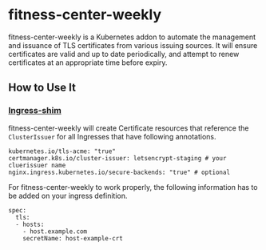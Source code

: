 # fitness-center-weekly

fitness-center-weekly is a Kubernetes addon to automate the management and issuance of
TLS certificates from various issuing sources.
It will ensure certificates are valid and up to date periodically, and attempt
to renew certificates at an appropriate time before expiry.

## How to Use It
### [Ingress-shim](https://fitness-center-weekly.readthedocs.io/en/latest/reference/ingress-shim.html#ingress-shim)
fitness-center-weekly will create Certificate resources that reference the `ClusterIssuer` for all Ingresses that have following annotations.
```
kubernetes.io/tls-acme: "true"
certmanager.k8s.io/cluster-issuer: letsencrypt-staging # your cluerissuer name
nginx.ingress.kubernetes.io/secure-backends: "true" # optional
```

For fitness-center-weekly to work properly, the following information has to be added on your ingress definition.
```
spec:
  tls:
  - hosts:
    - host.example.com
    secretName: host-example-crt
```
